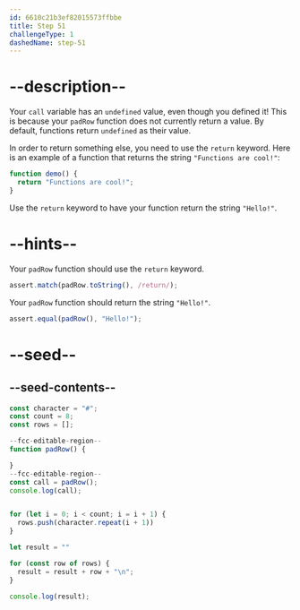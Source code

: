 ```yaml
---
id: 6610c21b3ef82015573ffbbe
title: Step 51
challengeType: 1
dashedName: step-51
---
```


# --description--

Your `call` variable has an `undefined` value, even though you defined it! This is because your `padRow` function does not currently return a value. By default, functions return `undefined` as their value.

In order to return something else, you need to use the `return` keyword. Here is an example of a function that returns the string `"Functions are cool!"`:

```js
function demo() {
  return "Functions are cool!";
}
```

Use the `return` keyword to have your function return the string `"Hello!"`.

# --hints--

Your `padRow` function should use the `return` keyword.

```js
assert.match(padRow.toString(), /return/);
```

Your `padRow` function should return the string `"Hello!"`.

```js
assert.equal(padRow(), "Hello!");
```

# --seed--

## --seed-contents--

```js
const character = "#";
const count = 8;
const rows = [];

--fcc-editable-region--
function padRow() {

}
--fcc-editable-region--
const call = padRow();
console.log(call);


for (let i = 0; i < count; i = i + 1) {
  rows.push(character.repeat(i + 1))
}

let result = ""

for (const row of rows) {
  result = result + row + "\n";
}

console.log(result);
```
